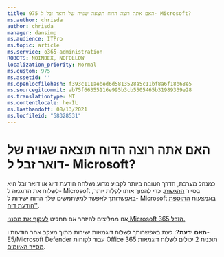 ```yaml
---
title: 975 האם אתה רוצה הדוח תוצאה שגויה של דואר זבל ל- Microsoft?
ms.author: chrisda
author: chrisda
manager: dansimp
ms.audience: ITPro
ms.topic: article
ms.service: o365-administration
ROBOTS: NOINDEX, NOFOLLOW
localization_priority: Normal
ms.custom: 975
ms.assetid: ''
ms.openlocfilehash: f393c111aebed6d5813528a5c11bf8a6f18b68e5
ms.sourcegitcommit: ab75f66355116e995b3cb5505465b31989339e28
ms.translationtype: MT
ms.contentlocale: he-IL
ms.lasthandoff: 08/13/2021
ms.locfileid: "58328531"
---
```

# <a name="would-you-like-to-report-a-spam-false-positive-to-microsoft"></a>האם אתה רוצה הדוח תוצאה שגויה של דואר זבל ל- Microsoft?

כמנהל מערכת, הדרך הטובה ביותר לקבוע מדוע נשלחה הודעת דיוג או דואר זבל היא לשלוח את הדוגמה ל- Microsoft בסייר [ההגשות](https://protection.office.com/reportsubmission). כדי להפוך אותו לקלות יותר, באפשרותך לאפשר למשתמשים שלך הדוח ישירות ל- Microsoft באמצעות [התוספת 'הודעת דוח'](https://appsource.microsoft.com/product/office/WA104381180?src=office&tab=Overview).

אנו ממליצים להיזהר אם תחליט [לעקוף את מסנני Microsoft 365 הזבל.](https://docs.microsoft.com/exchange/troubleshoot/antispam/cautions-against-bypassing-spam-filters)

**האם ידעת?**: כעת באפשרותך לשלוח [](https://protection.office.com/messagetrace) דוגמאות ישירות מתוך מעקב אחר הודעות ו- E5/Microsoft Defender עבור לקוחות Office 365 תוכנית 2 יכולים לשלוח דוגמאות [מסייר האיומים](https://docs.microsoft.com/microsoft-365/security/office-365-security/threat-explorer).
